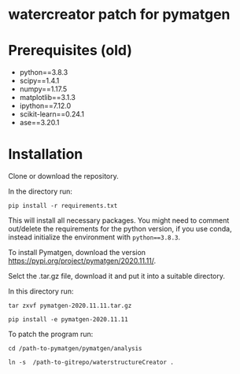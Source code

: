 # watercreator patch for pymatgen

# Prerequisites (old)

- python==3.8.3 
- scipy==1.4.1
- numpy==1.17.5 
- matplotlib==3.1.3 
- ipython==7.12.0
- scikit-learn==0.24.1
- ase==3.20.1

# Installation

Clone or download the repository.

In the directory run:

`pip install -r requirements.txt`

This will install all necessary packages. You might need to comment out/delete the requirements for the python version, if you use conda, instead initialize the environment with `python==3.8.3`.


To install Pymatgen, download the version https://pypi.org/project/pymatgen/2020.11.11/. 

Selct the .tar.gz file, download it and put it into a suitable directory. 

In this directory run:

`tar zxvf pymatgen-2020.11.11.tar.gz `

`pip install -e pymatgen-2020.11.11`

To patch the program run:

`cd /path-to-pymatgen/pymatgen/analysis`

`ln -s  /path-to-gitrepo/waterstructureCreator .`
